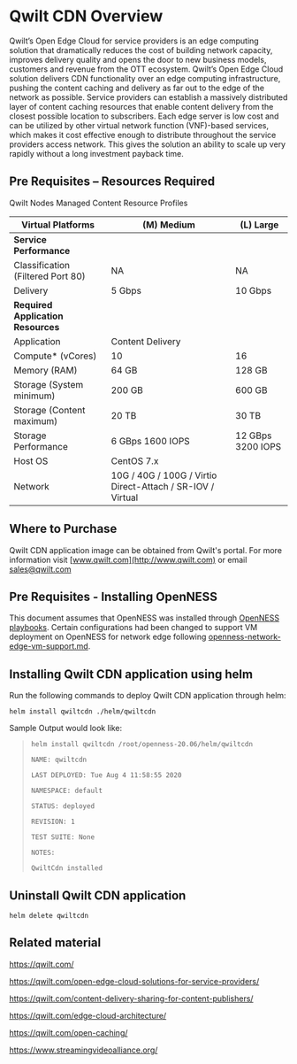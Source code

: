 
# **Qwilt CDN Overview**

Qwilt’s Open Edge Cloud for service providers is an edge computing solution that dramatically reduces the cost of building network capacity, improves delivery quality and opens the door to new business models, customers and revenue from the OTT ecosystem.  Qwilt’s Open Edge Cloud solution delivers CDN functionality over an edge computing infrastructure, pushing the content caching and delivery as far out to the edge of the network as possible. Service providers can establish a massively distributed layer of content caching resources that enable content delivery from the closest possible location to subscribers. Each edge server is low cost and can be utilized by other virtual network function (VNF)-based services, which makes it cost effective enough to distribute throughout the service providers access network. This gives the solution an ability to scale up very rapidly without a long investment payback time.

## **Pre Requisites – Resources Required**

Qwilt Nodes Managed Content Resource Profiles

| **Virtual Platforms**              | **(M) Medium**                                              | **(L) Large**        |
| ---------------------------------- | ----------------------------------------------------------- | -------------------- |
| **Service Performance**            |                                                             |                      |
| Classification (Filtered Port 80)  | NA                                                          | NA                   |
| Delivery                           | 5  Gbps                                                     | 10  Gbps             |
| **Required Application Resources** |                                                             |                      |
| Application                        | Content Delivery                                            |                      |
| Compute* (vCores)                  | 10                                                          | 16                   |
| Memory (RAM)                       | 64 GB                                                       | 128 GB               |
| Storage (System minimum)           | 200  GB                                                     | 600  GB              |
| Storage (Content maximum)          | 20 TB                                                       | 30 TB                |
| Storage Performance                | 6  GBps   1600 IOPS                                         | 12  GBps   3200 IOPS |
| Host OS                            | CentOS 7.x                                                  |                      |
| Network                            | 10G / 40G / 100G / Virtio  Direct-Attach / SR-IOV / Virtual |                      |

## **Where to Purchase**

Qwilt CDN application image can be obtained from Qwilt's portal. For more information visit [www.qwilt.com](http://www.qwilt.com) or email sales@qwilt.com



## Pre Requisites - Installing OpenNESS

This document assumes that OpenNESS was installed through [OpenNESS playbooks](https://github.com/open-ness/specs/blob/master/doc/getting-started/network-edge/controller-edge-node-setup.md). Certain configurations had been changed to support VM deployment on OpenNESS for network edge following [openness-network-edge-vm-support.md](https://github.com/open-ness/specs/blob/master/doc/applications-onboard/openness-network-edge-vm-support.md).



## Installing Qwilt CDN application using helm

Run the following commands to deploy Qwilt CDN application through helm:

`helm install qwiltcdn ./helm/qwiltcdn`

 Sample Output would look like:

> `helm install qwiltcdn /root/openness-20.06/helm/qwiltcdn`
>
> `NAME: qwiltcdn`
>
> `LAST DEPLOYED: Tue Aug 4 11:58:55 2020`
>
> `NAMESPACE: default`
>
> `STATUS: deployed`
>
> `REVISION: 1`
>
> `TEST SUITE: None`
>
> `NOTES:`
>
> `QwiltCdn installed`	



## Uninstall Qwilt CDN application

`helm delete qwiltcdn`



## **Related material**

https://qwilt.com/

https://qwilt.com/open-edge-cloud-solutions-for-service-providers/

https://qwilt.com/content-delivery-sharing-for-content-publishers/

https://qwilt.com/edge-cloud-architecture/

https://qwilt.com/open-caching/

https://www.streamingvideoalliance.org/
